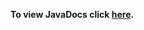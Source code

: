 **To view JavaDocs click [here](http://htmlpreview.github.io/?http://raw.githubusercontent.com/npgall/concurrent-trees/master/documentation/javadoc/apidocs/index.html).**
